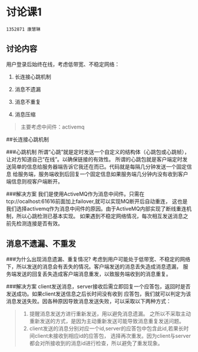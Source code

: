 

# 讨论课1

	1352871 康慧琳

## 讨论内容

用户登录后始终在线，考虑低带宽、不稳定网络：
 
 1. 长连接心跳机制
 
 2. 消息不遗漏
 
 3. 消息不重复
 
 4. 消息压缩
 
> 主要考虑中间件：activemq



##长连接心跳机制

###心跳机制
所谓“心跳”就是定时发送一个自定义的结构体（心跳包或心跳帧），让对方知道自己“在线”。以确保链接的有效性。
所谓的心跳包就是客户端定时发送简单的信息给服务器端告诉它我还在而已。代码就是每隔几分钟发送一个固定信息
给服务端，服务端收到后回复一个固定信息如果服务端几分钟内没有收到客户端信息则视客户端断开。	

###解决方案
我们是使用ActiveMQ作为消息中间件。只需在tcp://ocalhost:61616前面加上failover,就可以实现MQ断开后自动重连，
这也是我们选择activemq作为消息中间件的原因。由于ActiveMQ内部实现了断线重连机制，所以心跳检测已基本实现。
如果遇到不稳定网络情况，每次相互发送消息之前先检测连接是否有效。


## 消息不遗漏、不重发
###为什么出现消息遗漏、重复情况?
考虑到用户可能处于低带宽、不稳定的网络下，所以发送的消息会有丢失的情况。客户端发送的消息丢失造成消息遗漏，
服务端发送的回复丢失造成客户端消息重发，以致服务端收到的消息重复。
	
###解决方案
client发送消息，server接收后需立即回复一个应答包，返回时是否发送成功。如果client发送信息之后长时间没有收到
应答包，我们就可以判定为该消息发送失败。因各种原因导致消息发送失败，可以采取以下两种方式：
>1. 提醒消息发送方进行重新发送，用以避免消息遗漏。
   之所以不采取主动重新发送的方式，是因为主动重新发送可能导致消息重复发送问题。
>2. client发送的消息分别对应一个id,server的应答包中包含此id,若果长时间client未接收到相应id的应答包，
  选择再次重发。因为client与server都会对所接收到的消息id进行检查，所以避免了重发现象。




